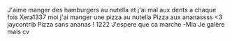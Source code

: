 J'aime manger des hamburgers au nutella et 
j'ai mal aux dents a chaque fois
Xera1337
moi j'ai manger une pizza au nutella
Pizza aux ananassss <3
jaycontrib
Pizza sans ananas !
1222 J'espere que ca marche -Mia
Je galère mais cv
